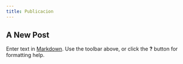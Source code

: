 ```yaml
---
title: Publicacion
---
```


## A New Post

Enter text in [Markdown](http://daringfireball.net/projects/markdown/). Use the toolbar above, or click the **?** button for formatting help.

